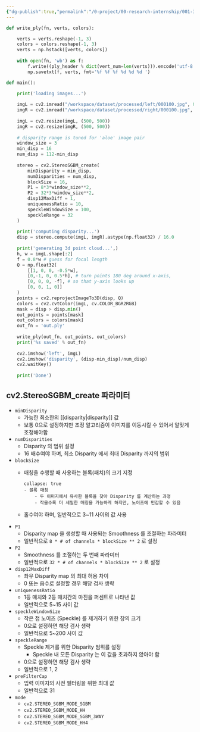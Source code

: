 ```yaml
---
{"dg-publish":true,"permalink":"/0-project/00-research-internship/001-3-d-reconstruction/extract-pcd-from-stereo-images-open-cv/","tags":["Study/Coding","Project/Stereo2PCD"],"noteIcon":"","created":"2024-06-27, 16:01"}
---
```



```python
def write_ply(fn, verts, colors):

	verts = verts.reshape(-1, 3)
	colors = colors.reshape(-1, 3)
	verts = np.hstack([verts, colors])
	
	with open(fn, 'wb') as f:
		f.write((ply_header % dict(vert_num=len(verts))).encode('utf-8'))
		np.savetxt(f, verts, fmt='%f %f %f %d %d %d ')
```


```python
def main():

	print('loading images...')
	
	imgL = cv2.imread("/workspace/dataset/processed/left/000100.jpg", 0)
	imgR = cv2.imread("/workspace/dataset/processed/right/000100.jpg", 0)
	
	imgL = cv2.resize(imgL, (500, 500))
	imgR = cv2.resize(imgR, (500, 500))
	
	# disparity range is tuned for 'aloe' image pair
	window_size = 3
	min_disp = 16
	num_disp = 112-min_disp
	
	stereo = cv2.StereoSGBM_create(
		minDisparity = min_disp,
		numDisparities = num_disp,
		blockSize = 16,
		P1 = 8*3*window_size**2,
		P2 = 32*3*window_size**2,
		disp12MaxDiff = 1,
		uniquenessRatio = 10,
		speckleWindowSize = 100,
		speckleRange = 32
	)
	
	print('computing disparity...')
	disp = stereo.compute(imgL, imgR).astype(np.float32) / 16.0
	
	print('generating 3d point cloud...',)
	h, w = imgL.shape[:2]
	f = 0.8*w # guess for focal length
	Q = np.float32(
		[[1, 0, 0, -0.5*w],
		[0,-1, 0, 0.5*h], # turn points 180 deg around x-axis,
		[0, 0, 0, -f], # so that y-axis looks up
		[0, 0, 1, 0]]
	)
	points = cv2.reprojectImageTo3D(disp, Q)
	colors = cv2.cvtColor(imgL, cv.COLOR_BGR2RGB)
	mask = disp > disp.min()
	out_points = points[mask]
	out_colors = colors[mask]
	out_fn = 'out.ply'
	
	write_ply(out_fn, out_points, out_colors)
	print('%s saved' % out_fn)
	
	cv2.imshow('left', imgL)
	cv2.imshow('disparity', (disp-min_disp)/num_disp)
	cv2.waitKey()
	
	print('Done')
```

## cv2.StereoSGBM_create 파라미터
- `minDisparity`
	- 가능한 최소한의 [[disparity\|disparity]] 값
	- 보통 0으로 설정하지만 조정 알고리즘이 이미지를 이동시킬 수 있어서 알맞게 조정해야함
- `numDisparities`
	- Disparity 의 범위 설정
	- 16 배수여야 하며, 최소 Disparity 에서 최대 Disparity 까지의 범위
- `blockSize`
	- 매칭을 수행할 때 사용하는 블록(패치)의 크기 지정
	  ```ad-tip
	  collapse: true
	  - 블록 매칭
		  - 두 이미지에서 유사한 블록을 찾아 Disparity 를 계산하는 과정
		  - 작을수록 더 세밀한 매칭을 가능하게 하지만, 노이즈에 민감할 수 있음
	  ```

	- 홀수여야 하며, 일반적으로 3~11 사이의 값 사용
- `P1`
	- Disparity map 을 생성할 때 사용되는 Smoothness 를 조절하는 파라미터
	- 일반적으로 `8 * # of channels * blockSize ** 2` 로 설정
- `P2`
	- Smoothness 를 조절하는 두 번째 파라미터
	- 일반적으로 `32 * # of channels * blockSize ** 2` 로 설정
- `disp12MaxDiff`
	- 좌우 Disparity map 의 최대 허용 차이
	- 0 또는 음수로 설정할 경우 해당 검사 생략
- `uniquenessRatio`
	- 1등 매치와 2등 매치간의 마진을 퍼센트로 나타낸 값
	- 일반적으로 5~15 사이 값
- `speckleWindowSize`
	- 작은 점 노이즈 (Speckle) 를 제거하기 위한 창의 크기
	- 0으로 설정하면 해당 검사 생략
	- 일반적으로 5~200 사이 값
- `speckleRange`
	- Speckle 제거를 위한 Disparity 범위를 설정
		- Speckle 내 모든 Disparity 는 이 값을 초과하지 않아야 함
	- 0으로 설정하면 해당 검사 생략
	- 일반적으로 1, 2
- `preFilterCap`
	- 입력 이미지의 사전 필터링을 위한 최대 값
	- 일반적으로 31
- `mode`
	- `cv2.STEREO_SGBM_MODE_SGBM`
	- `cv2.STEREO_SGBM_MODE_HH`
	- `cv2.STEREO_SGBM_MODE_SGBM_3WAY`
	- `cv2.STEREO_SGBM_MODE_HH4`